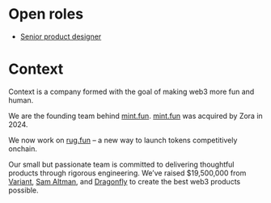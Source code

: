 # Open roles

- [Senior product
  designer](https://github.com/contextwtf/jobs/blob/main/senior-product-designer.md)

# Context

Context is a company formed with the goal of making web3 more fun and human.

We are the founding team behind [mint.fun](https://mint.fun).
[mint.fun](https://mint.fun) was acquired by Zora in 2024.

We now work on [rug.fun](https://rug.fun) – a new way to launch tokens
competitively onchain.

Our small but passionate team is committed to delivering thoughtful products
through rigorous engineering. We’ve raised $19,500,000 from
[Variant](https://variant.fund), [Sam Altman](https://twitter.com/sama), and
[Dragonfly](https://dragonfly.xyz) to create the best web3 products possible.
